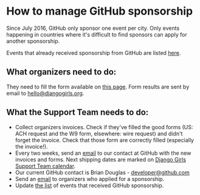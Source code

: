 # How to manage GitHub sponsorship

Since July 2016, GitHub only sponsor one event per city. Only events happening in countries where it's difficult to find sponsors can apply for another sponsorship.

Events that already received sponsorship from GitHub are listed [here](https://docs.google.com/spreadsheets/d/1kzg1pe0FLOBcIGAZEt-RNhJzAU4AhBq0Ndv3jlP768E/edit#gid=0).

## What organizers need to do:

They need to fill the form available on [this page](https://djangogirls.org/sponsor-request/). Form results are sent by email to hello@djangogirls.org.

## What the Support Team needs to do:

* Collect organizers invoices. Check if they've filled the good forms (US: ACH request and the W9 form, elsewhere: wire request) and didn't forget the invoice. Check that those form are correctly filled (especially the invoice!).
* Every two weeks, send an [email](../howto/emails/GitHub_sponsorship.md) to our contact at GitHub with the new invoices and forms. Next shipping dates are marked on [Django Girls Support Team calendar](https://calendar.google.com/).
* Our current GitHub contact is Brian Douglas - developer@github.com
* Send an [email](../howto/emails/GitHub_sponsorship.md) to organizers who applied for a sponsorship.
* Update [the list](https://docs.google.com/spreadsheets/d/1kzg1pe0FLOBcIGAZEt-RNhJzAU4AhBq0Ndv3jlP768E/edit#gid=0) of events that received GitHub sponsorship.
